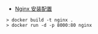 - [Nginx 安装配置](http://www.runoob.com/linux/nginx-install-setup.html)

```
> docker build -t nginx .
> docker run -d -p 8000:80 nginx
```